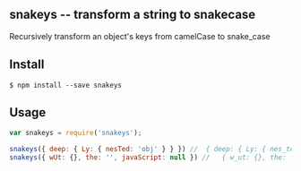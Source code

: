 ## snakeys -- transform a string to snakecase

Recursively transform an object's keys from camelCase to snake_case

## Install

```
$ npm install --save snakeys
```

## Usage

```javascript
var snakeys = require('snakeys');

snakeys({ deep: { Ly: { nesTed: 'obj' } } }) //  { deep: { Ly: { nes_ted: 'obj' } } }
snakeys({ wUt: {}, the: '', javaScript: null }) //   { w_ut: {}, the: '', java_script: null }
```
